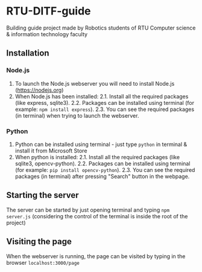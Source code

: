 # RTU-DITF-guide
Building guide project made by Robotics students of RTU Computer science &amp; information technology faculty

## Installation
### Node.js
1. To launch the Node.js webserver you will need to install Node.js (https://nodejs.org)
2. When Node.js has been installed:
  2.1. Install all the required packages (like express, sqlite3).
  2.2. Packages can be installed using terminal (for example: `npm install express`).
  2.3. You can see the required packages (in terminal) when trying to launch the webserver.
  
### Python
1. Python can be installed using terminal - just type `python` in terminal & install it from Microsoft Store
2. When python is installed:
  2.1. Install all the required packages (like sqlite3, opencv-python).
  2.2. Packages can be installed using terminal (for example: `pip install opencv-python`).
  2.3. You can see the required packages (in terminal) after pressing "Search" button in the webpage.
  
## Starting the server
The server can be started by just opening terminal and typing `npm server.js` (considering the control of the terminal is inside the root of the project)

## Visiting the page
When the webserver is running, the page can be visited by typing in the browser `localhost:3000/page`
